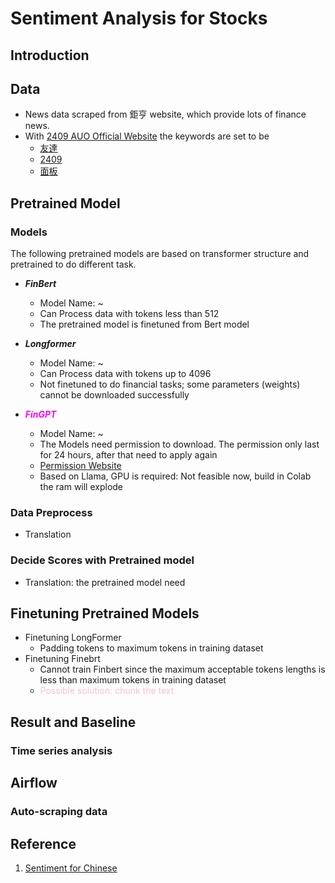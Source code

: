 # Sentiment Analysis for Stocks
## Introduction
## Data 
- News data scraped from 鉅亨 website, which provide lots of finance news.
- With [2409 AUO Official Website](https://www.auo.com/zh-TW) the keywords are set to be 
    - [友達](https://www.cnyes.com/search/news?keyword=%E5%8F%8B%E9%81%94)
    - [2409](https://www.cnyes.com/search/news?keyword=2409)
    - [面板](https://www.cnyes.com/search/news?keyword=%E9%9D%A2%E6%9D%BF)
## Pretrained Model
### Models
The following pretrained models are based on transformer structure and pretrained to do different task.
- ***FinBert***
    - Model Name: ~ 
    - Can Process data with tokens less than 512
    - The pretrained model is finetuned from Bert model


- ***Longformer***
    - Model Name: ~ 
    - Can Process data with tokens up to 4096
    - Not finetuned to do financial tasks; some parameters (weights) cannot be downloaded successfully 

- <span style="color:magenta">***FinGPT***</span> 
    - Model Name: ~
    - The Models need permission to download. The permission only last for 24 hours, after that need to apply again
    - [Permission Website](https://huggingface.co/meta-llama/Llama-2-7b-chat-hf)
    - Based on Llama, GPU is required: Not feasible now, build in Colab the ram will explode

### Data Preprocess
- Translation

### Decide Scores with Pretrained model
- Translation: the pretrained model need 

## Finetuning Pretrained Models
- Finetuning LongFormer
    - Padding tokens to maximum tokens in training dataset
- Finetuning Finebrt
    - Cannot train Finbert since the maximum acceptable tokens lengths is less than maximum tokens in training dataset
    - <span style="color:pink">Possible solution: chunk the text</span>

## Result and Baseline
### Time series analysis

## Airflow
### Auto-scraping data

## Reference
1. [Sentiment for Chinese](https://arxiv.org/pdf/2306.14222.pdf)